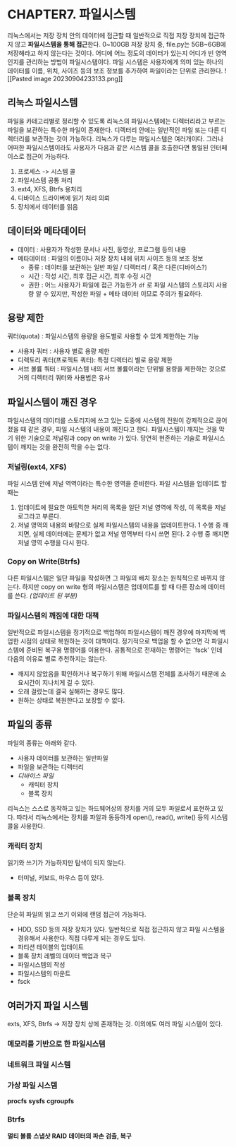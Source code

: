 # CHAPTER7. 파일시스템
리눅스에서는 저장 장치 안의 데이터에 접근할 때 일반적으로 직접 저장 장치에 접근하지 않고 **파일시스템을 통해 접근**한다. 0~100GB 저장 장치 중, file.py는 5GB~6GB에 저장해라고 하지 않는다는 것이다. 어디에 어느 정도의 데이터가 있는지 어디가 빈 영역인지를 관리하는 방법이 파일시스템이다. 파일 시스템은 사용자에게 의미 있는 하나의 데이터를 이름, 위치, 사이즈 등의 보조 정보를 추가하여 파일이라는 단위로 관리한다. 
![[Pasted image 20230904233133.png]]

## 리눅스 파일시스템
파일을 카테고리별로 정리할 수 있도록 리눅스의 파일시스템에는 디렉터리라고 부르는 파일을 보관하는 특수한 파일이 존재한다. 디렉터리 안에는 일반적인 파일 또는 다른 디렉터리를 보관하는 것이 가능하다. 리눅스가 다루는 파일시스템은 여러개이다. 그러나 어떠한 파일시스템이라도 사용자가 다음과 같은 시스템 콜을 호출한다면 통일된 인터페이스로 접근이 가능하다. 

1. 프로세스 -> 시스템 콜
2. 파일시스템 공통 처리
3. ext4, XFS, Btrfs 용처리 
4. 디바이스 드라이버에 읽기 처리 의뢰
5. 장치에서 데이터를 읽음

## 데이터와 메타데이터
- 데이터 : 사용자가 작성한 문서나 사진, 동영상, 프로그램 등의 내용
- 메타데이터 : 파일의 이름이나 저장 장치 내에 위치 사이즈 등의 보조 정보
	- 종류 : 데이터를 보관하는 일반 파일 / 디렉터리 / 혹은 다른(디바이스?)
	- 시간 : 작성 시간, 최후 접근 시간, 최후 수정 시간
	- 권한 : 어느 사용자가 파일에 접근 가능한가
`df` 로 파일 시스템의 스토리지 사용량 알 수 있지만, 작성한 파일 + 메타 데이터 이므로 주의가 필요하다. 

## 용량 제한
쿼터(quota) : 파일시스템의 용량을 용도별로 사용할 수 있게 제한하는 기능
- 사용자 쿼터 : 사용자 별로 용량 제한
- 디렉토리 쿼터(프로젝트 쿼터): 특정 디렉터리 별로 용량 제한
- 서브 볼륨 쿼터 : 파일시스템 내의 서브 볼륨이라는 단위별 용량을 제한하는 것으로 거의 디렉터리 쿼터와 사용법은 유사

## 파일시스템이 깨진 경우
파일시스템의 데이터를 스토리지에 쓰고 있는 도중에 시스템의 전원이 강제적으로 끊어졌을 때 같은 경우, 파일 시스템의 내용이 깨진다고 한다. 파일시스템이 깨지는 것을 막기 위한 기술으로 저널링과 copy on write 가 있다. 당연히 현존하는 기술로 파일시스템이 깨지는 것을 완전히 막을 수는 없다. 
### 저널링(ext4, XFS)
파일 시스템 안에 저널 역역이라는 특수한 영역을 준비한다. 파일 시스템을 업데이트 할 때는
1. 업데이트에 필요한 아토믹한 처리의 목록을 일단 저널 영역에 작성, 이 목록을 저널로그라고 부른다. 
2. 저널 영역의 내용의 바탕으로 실제 파일시스템의 내용을 업데이트한다. 
1 수행 중 깨지면, 실제 데이터에는 문제가 없고 저널 영역부터 다시 쓰면 된다.
2 수행 중 깨지면 저널 영역 수행을 다시 한다. 
### Copy on Write(Btrfs)
다른 파일시스템은 일단 파일을 작성하면 그 파일의 배치 장소는 원칙적으로 바뀌지 않는다. 하지만 copy on write 형의 파일시스템은 업데이트를 할 때 다른 장소에 데이터를 쓴다. *(업데이트 된 부분)* 
### 파일시스템의 깨짐에 대한 대책
일반적으로 파일시스템을 정기적으로 백업하여 파일시스템이 깨진 경우에 마지막에 백업한 시점의 상태로 복원하는 것이 대책이다. 정기적으로 백업을 할 수 없으면 각 파일시스템에 준비된 복구용 명령어를 이용한다. 공통적으로 전재하는 명령어는 'fsck' 인데 다음의 이유로 별로 추천하지는 않는다. 
- 깨지지 않았음을 확인하거나 복구하기 위해 파일시스템 전체를 조사하기 때문에 소요시간이 지나치게 길 수 있다.
- 오래 걸렸는데 결국 실해하는 경우도 많다. 
- 원하는 상태로 복원한다고 보장할 수 없다. 

## 파일의 종류
파일의 종류는 아래와 같다. 
- 사용자 데이터를 보관하는 일반파일
- 파일을 보관하는 디렉터리
- *디바이스 파일*
	- 캐릭터 장치
	- 블록 장치

리눅스는 스스로 동작하고 있는 하드웨어상의 장치를 거의 모두 파일로서 표현하고 있다. 따라서 리눅스에서는 장치를 파일과 동등하게 open(), read(), write() 등의 시스템 콜을 사용한다. 
### 캐릭터 장치
읽기와 쓰기가 가능하지만 탐색이 되지 않는다. 
- 터미널, 키보드, 마우스 등이 있다. 
### 블록 장치
단순히 파일의 읽고 쓰기 이외에 랜덤 접근이 가능하다.
- HDD, SSD 등의 저장 장치가 있다. 
일반적으로 직접 접근하지 않고 파일 시스템을 경유해서 사용한다. 직접 다루게 되는 경우도 있다.
- 파티션 테이블의 업데이트 
- 블록 장치 레벨의 데이터 백업과 복구
- 파일시스템의 작성
- 파일시스템의 마운트
- fsck

## 여러가지 파일 시스템
exts, XFS, Btrfs -> 저장 장치 상에 존재하는 것. 이외에도 여러 파일 시스템이 있다. 
### 메모리를 기반으로 한 파일시스템

### 네트워크 파일 시스템

### 가상 파일 시스템
**procfs**
**sysfs**
**cgroupfs**

### Btrfs
**멀티 볼륨**
**스냅샷**
**RAID**
**데이터의 파손 검출, 복구**
